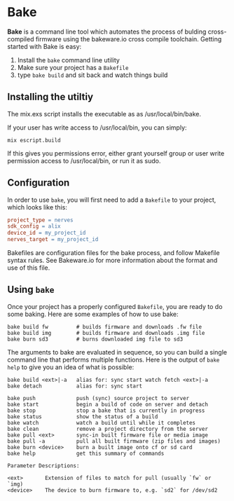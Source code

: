 Bake
====

__Bake__ is a command line tool which automates the process of bulding cross-compiled firmware using the bakeware.io cross compile toolchain. Getting started with Bake is easy:

1. Install the `bake` command line utility
2. Make sure your project has a `Bakefile`
3. type `bake build` and sit back and watch things build

## Installing the utiltiy

The mix.exs script installs the executable as as /usr/local/bin/bake.

If your user has write access to /usr/local/bin, you can simply:

    mix escript.build

If this gives you permissions error, either grant yourself group or user write permission access to /usr/local/bin, or run it as sudo.

## Configuration

In order to use `bake`, you will first need to add a `Bakefile` to your project, which looks like this:

```Makefile
project_type = nerves
sdk_config = alix
device_id = my_project_id
nerves_target = my_project_id
```

Bakefiles are configuration files for the bake process, and follow Makefile syntax rules.   See Bakeware.io for more information about the format and use of this file.

## Using `bake`

Once your project has a properly configured `Bakefile`, you are ready to do some baking.   Here are some examples of how to use bake:

    bake build fw         # builds firmware and downloads .fw file
    bake build img        # builds firmware and downloads .img file
    bake burn sd3         # burns downloaded img file to sd3

The arguments to bake are evaluated in sequence, so you can build a single command line that performs multiple functions.  Here is the output of `bake help` to give you an idea of what is possible:
    
    bake build <ext>|-a   alias for: sync start watch fetch <ext>|-a
    bake detach           alias for: sync start
    
    bake push             push (sync) source project to server
    bake start            begin a build of code on server and detach
    bake stop             stop a bake that is currently in progress
    bake status           show the status of a build
    bake watch            watch a build until while it completes
    bake clean            remove a project directory from the server
    bake pull <ext>       sync-in built firmware file or media image
    bake pull -a          pull all built firmware (zip files and images)
    bake burn <device>    burn a built image onto cf or sd card
    bake help             get this summary of commands

    Parameter Descriptions:
    
    <ext>       Extension of files to match for pull (usually `fw` or `img)
    <device>    The device to burn firmware to, e.g. `sd2` for /dev/sd2
